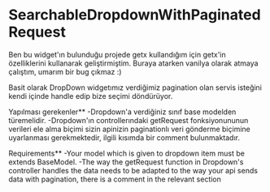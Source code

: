 # SearchableDropdownWithPaginatedRequest

Ben bu widget'ın bulunduğu projede getx kullandığım için getx'in özelliklerini kullanarak geliştirmiştim.
Buraya atarken vanilya olarak atmaya çalıştım, umarım bir bug çıkmaz :)

Basit olarak DropDown widgetımız verdiğimiz pagination olan servis isteğini kendi içinde handle edip bize seçimi döndürüyor.

Yapılması gerekenler**
-Dropdown'a verdiğiniz sınıf base modelden türemelidir.
-Dropdown'ın controllerındaki getRequest fonksiyonununun verileri ele alma biçimi sizin apinizin paginationlı veri gönderme biçimine uyarlanması gerekmektedir, ilgili kısımda bir comment bulunmaktadır.

Requirements**
-Your model which is given to dropdown item must be extends BaseModel.
-The way the getRequest function in Dropdown's controller handles the data needs to be adapted to the way your api sends data with pagination, there is a comment in the relevant section
